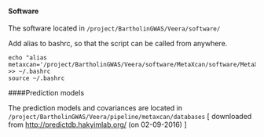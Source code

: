 


#### Software 

The software located in `/project/BartholinGWAS/Veera/software/`

Add alias to bashrc, so that the script can be called from anywhere. 

```
echo "alias metaxcan='/project/BartholinGWAS/Veera/software/MetaXcan/software/MetaXcan.py'" >> ~/.bashrc
source ~/.bashrc
```
####Prediction models

The prediction models and covariances are located in `/project/BartholinGWAS/Veera/pipeline/metaxcan/databases` [ downloaded from http://predictdb.hakyimlab.org/ (on 02-09-2016) ]

